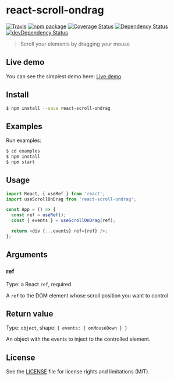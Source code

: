 # react-scroll-ondrag

[![Travis][build-badge]][build]
[![npm package][npm-badge]][npm]
[![Coverage Status][coveralls-badge]][coveralls]
[![Dependency Status][dependency-status-badge]][dependency-status]
[![devDependency Status][dev-dependency-status-badge]][dev-dependency-status]

> Scroll your elements by dragging your mouse

## Live demo

You can see the simplest demo here: [Live demo](https://codesandbox.io/s/6w5vx7yvwk)

## Install

```bash
$ npm install --save react-scroll-ondrag
```

## Examples

Run examples:

```bash
$ cd examples
$ npm install
$ npm start
```

## Usage

```javascript
import React, { useRef } from 'react';
import useScrollOnDrag from 'react-scroll-ondrag';

const App = () => {
  const ref = useRef();
  const { events } = useScrollOnDrag(ref);

  return <div {...events} ref={ref} />;
};
```

## Arguments

### ref

Type: a React `ref`, required

A `ref` to the DOM element whose scroll position you want to control

## Return value

Type: `object`, shape: `{ events: { onMouseDown } }`

An object with the events to inject to the controlled element.

## License

See the [LICENSE](LICENSE.md) file for license rights and limitations (MIT).

[build-badge]: https://img.shields.io/travis/perrin4869/react-scroll-ondrag/master.svg?style=flat-square
[build]: https://travis-ci.org/perrin4869/react-scroll-ondrag

[npm-badge]: https://img.shields.io/npm/v/react-scroll-ondrag.svg?style=flat-square
[npm]: https://www.npmjs.org/package/react-scroll-ondrag

[coveralls-badge]: https://img.shields.io/coveralls/perrin4869/react-scroll-ondrag/master.svg?style=flat-square
[coveralls]: https://coveralls.io/r/perrin4869/react-scroll-ondrag

[dependency-status-badge]: https://david-dm.org/perrin4869/react-scroll-ondrag.svg?style=flat-square
[dependency-status]: https://david-dm.org/perrin4869/react-scroll-ondrag

[dev-dependency-status-badge]: https://david-dm.org/perrin4869/react-scroll-ondrag/dev-status.svg?style=flat-square
[dev-dependency-status]: https://david-dm.org/perrin4869/react-scroll-ondrag#info=devDependencies
